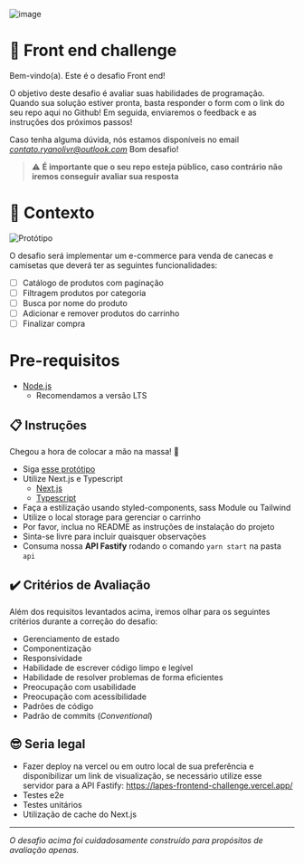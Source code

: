 ![image](https://user-images.githubusercontent.com/67487494/249557127-fadba69b-3f2f-440d-a695-77b756033884.png)


# 🚀 Front end challenge

Bem-vindo(a). Este é o desafio Front end!

O objetivo deste desafio é avaliar suas habilidades de programação.
Quando sua solução estiver pronta, basta responder o form com o link do seu repo aqui no Github!
Em seguida, enviaremos o feedback e as instruções dos próximos passos!

Caso tenha alguma dúvida, nós estamos disponíveis no email *contato.ryanolivr@outlook.com*
Bom desafio!

> ⚠️ **É importante que o seu repo esteja público, caso contrário não iremos conseguir avaliar sua resposta**

# 🧠 Contexto

![Protótipo](https://storage.googleapis.com/xesque-dev/challenge-images/prototipo.png?42)

O desafio será implementar um e-commerce para venda de canecas e camisetas que deverá ter as seguintes funcionalidades:
- [ ] Catálogo de produtos com paginação
- [ ] Filtragem produtos por categoria
- [ ] Busca por nome do produto
- [ ] Adicionar e remover produtos do carrinho
- [ ] Finalizar compra

# Pre-requisitos
- [Node.js](https://nodejs.org/en/download/)
  - Recomendamos a versão LTS

## 📋 Instruções

Chegou a hora de colocar a mão na massa! 🎉

- Siga [esse protótipo](https://www.figma.com/file/rET9F2CeUEJdiVN7JRu993/E-commerce---capputeeno?node-id=680%3A6449)
- Utilize Next.js e Typescript
  - [Next.js](https://nextjs.org/docs/getting-started)
  - [Typescript](https://www.typescriptlang.org/docs/handbook/typescript-in-5-minutes.html)
- Faça a estilização usando styled-components, sass Module ou Tailwind
- Utilize o local storage para gerenciar o carrinho
- Por favor, inclua no README as instruções de instalação do projeto
- Sinta-se livre para incluir quaisquer observações
- Consuma nossa **API Fastify** rodando o comando `yarn start` na pasta `api`

## ✔️ Critérios de Avaliação

Além dos requisitos levantados acima, iremos olhar para os seguintes critérios durante a correção do desafio:

- Gerenciamento de estado
- Componentização
- Responsividade
- Habilidade de escrever código limpo e legível
- Habilidade de resolver problemas de forma eficientes
- Preocupação com usabilidade
- Preocupação com acessibilidade
- Padrões de código
- Padrão de commits (_Conventional_)

## 😎 Seria legal
- Fazer deploy na vercel ou em outro local de sua preferência e disponibilizar um link de visualização, se necessário utilize esse servidor para a API Fastify:  https://lapes-frontend-challenge.vercel.app/
- Testes e2e
- Testes unitários
- Utilização de cache do Next.js

---

_O desafio acima foi cuidadosamente construído para propósitos de avaliação apenas._

